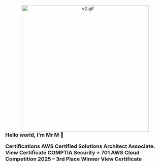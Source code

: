<!-- GIF with no space below -->
<p align="center" style="margin: 0; padding: 0;">
  <img src="v2.gif" width="400" alt="v2.gif" style="display: block; margin: 0; padding: 0;"/>
</p>
<!-- Optional Text -->
<h3 align="left" style="margin-top: 0;">Hello world, I'm Mr M 👋</h3>
<h3 align="left" style="margin-top: 0;" Deep Learning • Machine Learning • AWS • Spatial Statistics 👋</h3>

Certifications
AWS Certified Solutions Architect Associate. View Certificate 
COMPTIA Security + 701
AWS Cloud Competition 2025 – 3rd Place Winner View Certificate 

